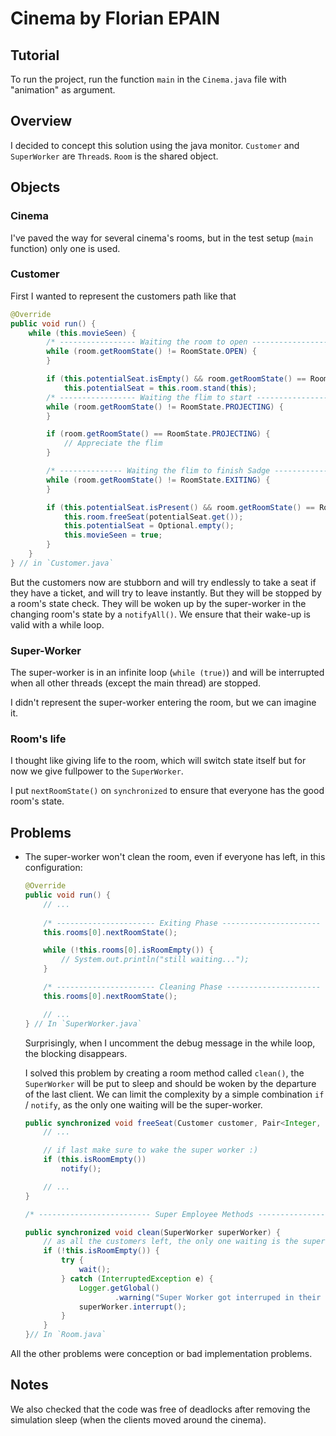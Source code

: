 # Cinema by Florian EPAIN

## Tutorial

To run the project, run the function `main` in the `Cinema.java` file with "animation" as argument.

## Overview

I decided to concept this solution using the java monitor.
`Customer` and `SuperWorker` are `Thread`s. `Room` is the shared object.

## Objects

### Cinema

I've paved the way for several cinema's rooms, but in the test setup (`main` function) only one is used.

### Customer

First I wanted to represent the customers path like that

```java
@Override
public void run() {
    while (this.movieSeen) {
        /* ----------------- Waiting the room to open ----------------- */
        while (room.getRoomState() != RoomState.OPEN) {
        }

        if (this.potentialSeat.isEmpty() && room.getRoomState() == RoomState.OPEN)
            this.potentialSeat = this.room.stand(this);
        /* ----------------- Waiting the flim to start ----------------- */
        while (room.getRoomState() != RoomState.PROJECTING) {
        }

        if (room.getRoomState() == RoomState.PROJECTING) {
            // Appreciate the flim
        }

        /* -------------- Waiting the flim to finish Sadge ------------- */
        while (room.getRoomState() != RoomState.EXITING) {
        }

        if (this.potentialSeat.isPresent() && room.getRoomState() == RoomState.EXITING) {
            this.room.freeSeat(potentialSeat.get());
            this.potentialSeat = Optional.empty();
            this.movieSeen = true;
        }
    }
} // in `Customer.java`
```

But the customers now are stubborn and will try endlessly to take a seat if they have a ticket, and will try to leave instantly.
But they will be stopped by a room's state check.
They will be woken up by the super-worker in the changing room's state by a `notifyAll()`.
We ensure that their wake-up is valid with a while loop.

### Super-Worker

The super-worker is in an infinite loop (`while (true)`) and will be interrupted when all other threads (except the main thread) are stopped.

I didn't represent the super-worker entering the room, but we can imagine it.

### Room's life

I thought like giving life to the room, which will switch state itself but for now we give fullpower to the `SuperWorker`.

I put `nextRoomState()` on `synchronized` to ensure that everyone has the good room's state.

## Problems

- The super-worker won't clean the room, even if everyone has left, in this configuration:

    ```java
    @Override
    public void run() {
        // ...
        
        /* ---------------------- Exiting Phase ---------------------- */
        this.rooms[0].nextRoomState();

        while (!this.rooms[0].isRoomEmpty()) {
            // System.out.println("still waiting...");
        }

        /* ---------------------- Cleaning Phase --------------------- */
        this.rooms[0].nextRoomState();

        // ...
    } // In `SuperWorker.java`
    ```

    Surprisingly, when I uncomment the debug message in the while loop, the blocking disappears.

    I solved this problem by creating a room method called `clean()`,
    the `SuperWorker` will be put to sleep and should be woken by the departure of the last client.
    We can limit the complexity by a simple combination `if` / `notify`, as the only one waiting will be the super-worker.

    ```java
    public synchronized void freeSeat(Customer customer, Pair<Integer, Integer> seat) {
        // ...

        // if last make sure to wake the super worker :)
        if (this.isRoomEmpty())
            notify();

        // ...
    }

    /* ------------------------- Super Employee Methods ------------------------- */

    public synchronized void clean(SuperWorker superWorker) {
        // as all the customers left, the only one waiting is the super-worker
        if (!this.isRoomEmpty()) {
            try {
                wait();
            } catch (InterruptedException e) {
                Logger.getGlobal()
                        .warning("Super Worker got interruped in their sleep (waiting for cleaing).\n" + e.toString());
                superWorker.interrupt();
            }
        }
    }// In `Room.java`
    ```

All the other problems were conception or bad implementation problems.

## Notes

We also checked that the code was free of deadlocks after removing the simulation sleep (when the clients moved around the cinema).
